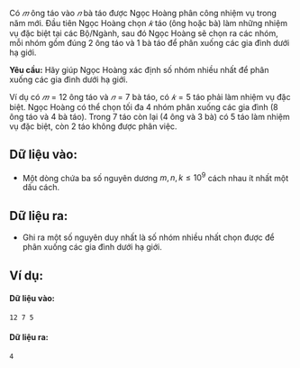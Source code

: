Có $𝑚$ ông táo vào $𝑛$ bà táo được Ngọc Hoàng phân công nhiệm vụ trong năm mới. Đầu tiên Ngọc Hoàng chọn $𝑘$ táo (ông hoặc bà) làm những nhiệm vụ đặc biệt tại các Bộ/Ngành, sau đó Ngọc Hoàng sẽ chọn ra các nhóm, mỗi nhóm gồm đúng $2$ ông táo và $1$ bà táo để phân xuống các gia đình dưới hạ giới.

**Yêu cầu:** Hãy giúp Ngọc Hoàng xác định số nhóm nhiều nhất để phân xuống các gia đình dưới hạ giới.

Ví dụ có $𝑚 = 12$ ông táo và $𝑛 = 7$ bà táo, có $𝑘 = 5$ táo phải làm nhiệm vụ đặc biệt. Ngọc Hoàng có thể chọn tối đa $4$ nhóm phân xuống các gia đình ($8$ ông táo và $4$ bà táo). Trong $7$ táo còn lại ($4$ ông và $3$ bà) có $5$ táo làm nhiệm vụ đặc biệt, còn $2$ táo không được phân việc.

## Dữ liệu vào:
- Một dòng chứa ba số nguyên dương $m,n,k ≤ 10^9$ cách nhau ít nhất một dấu cách.

## Dữ liệu ra:
- Ghi ra một số nguyên duy nhất là số nhóm nhiều nhất chọn được để phân xuống các gia đình dưới hạ giới.

## Ví dụ:
#### Dữ liệu vào:
```
12 7 5
```

#### Dữ liệu ra:
```
4
```